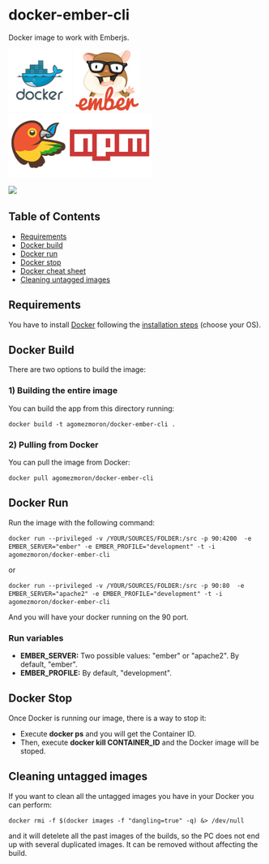 # docker-ember-cli
Docker image to work with Emberjs.

<img src="img/docker_logo.png" height="125" />
<img src="img/ember_logo.png" height="125" />
<img src="img/npmbower_logo.png" height="125" />

[![](https://images.microbadger.com/badges/image/agomezmoron/docker-ember-cli.svg)](https://hub.docker.com/r/agomezmoron/docker-ember-cli/)

## Table of Contents
  - [Requirements](#requirements)
  - [Docker build](#docker-build)
  - [Docker run](#docker-run)
  - [Docker stop](#docker-stop)
  - [Docker cheat sheet](https://github.com/wsargent/docker-cheat-sheet)
  - [Cleaning untagged images](#cleaning-untagged-images)

## Requirements

You have to install [Docker](https://www.docker.com/) following the [installation steps](https://docs.docker.com/engine/installation/) (choose your OS).

## Docker Build

There are two options to build the image:

### 1) Building the entire image

You can build the app from this directory running:

```
docker build -t agomezmoron/docker-ember-cli .
```

### 2) Pulling from Docker

You can pull the image from Docker:

```
docker pull agomezmoron/docker-ember-cli
```

## Docker Run

Run the image with the following command:

```
docker run --privileged -v /YOUR/SOURCES/FOLDER:/src -p 90:4200  -e EMBER_SERVER="ember" -e EMBER_PROFILE="development" -t -i agomezmoron/docker-ember-cli
```

or

```
docker run --privileged -v /YOUR/SOURCES/FOLDER:/src -p 90:80  -e EMBER_SERVER="apache2" -e EMBER_PROFILE="development" -t -i agomezmoron/docker-ember-cli
```

And you will have your docker running on the 90 port.

### Run variables

 * **EMBER_SERVER:** Two possible values: "ember" or "apache2". By default, "ember".
 * **EMBER_PROFILE:** By default, "development".

## Docker Stop

Once Docker is running our image, there is a way to stop it:

 * Execute **docker ps** and you will get the Container ID.
 * Then, execute **docker kill CONTAINER_ID** and the Docker image will be stoped.

## Cleaning untagged images

If you want to clean all the untagged images you have in your Docker you can perform:

```
docker rmi -f $(docker images -f "dangling=true" -q) &> /dev/null
```

and it will detelete all the past images of the builds, so the PC does not end up with several duplicated images. It can be removed without affecting the build.
